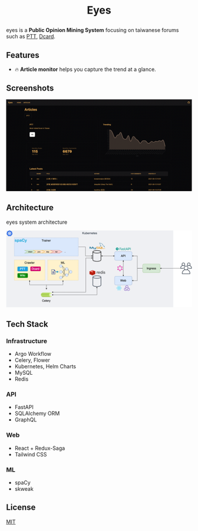 # <p align="center">Eyes</p>

eyes is a **Public Opinion Mining System** focusing on taiwanese forums such as [PTT](https://www.ptt.cc/bbs/hotboards.html), [Dcard](https://www.dcard.tw/f).

## Features

- :fire: **Article monitor** helps you capture the trend at a glance.

## Screenshots

![Latest Posts](./doc/static/images/articles_dashboard.png)

## Architecture

eyes system architecture

![Architecture](./doc/static/images/architecture.png)

## Tech Stack

### Infrastructure

- Argo Workflow
- Celery, Flower
- Kubernetes, Helm Charts
- MySQL
- Redis

### API

- FastAPI
- SQLAlchemy ORM
- GraphQL

### Web

- React + Redux-Saga
- Tailwind CSS

### ML

- spaCy
- skweak

## License

[MIT](./LICENSE)
